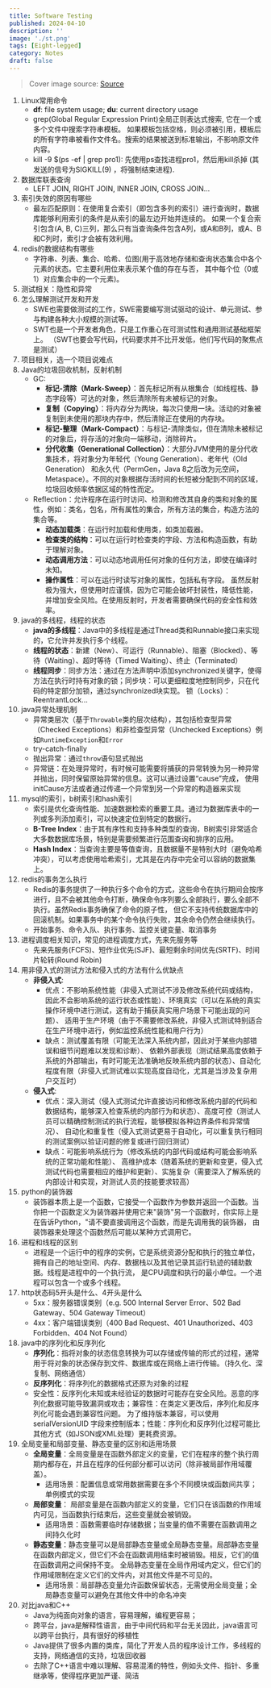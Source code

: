 ```yaml
---
title: Software Testing
published: 2024-04-10
description: ''
image: './st.png'
tags: [Eight-legged]
category: Notes
draft: false 
---
```


> Cover image source: [Source](https://katalon.com/resources-center/blog/software-testing)

1. Linux常用命令
   - **df**: file system usage; **du**: current directory usage
   - grep(Global Regular Expression Print)全局正则表达式搜索, 它在一个或多个文件中搜索字符串模板。
      如果模板包括空格，则必须被引用，模板后的所有字符串被看作文件名。搜索的结果被送到标准输出，不影响原文件内容。
   - kill -9 $(ps -ef | grep pro1): 先使用ps查找进程pro1，然后用kill杀掉 (其发送的信号为SIGKILL(9) ，将强制结束进程).
2. 数据库联表查询
   - LEFT JOIN, RIGHT JOIN, INNER JOIN, CROSS JOIN...
3. 索引失效的原因有哪些
   - 最左匹配原则：在使用复合索引（即包含多列的索引）进行查询时，数据库能够利用索引的条件是从索引的最左边开始并连续的。
   如果一个复合索引包含(A, B, C)三列，那么只有当查询条件包含A列，或A和B列，或A、B和C列时，索引才会被有效利用。
4. redis的数据结构有哪些
   - 字符串、列表、集合、哈希、位图(用于高效地存储和查询状态集合中各个元素的状态。它主要利用位来表示某个值的存在与否，
   其中每个位（0或1）对应集合中的一个元素)。
5. 测试相关：隐性和异常
6. 怎么理解测试开发和开发
   - SWE也需要做测试的工作，SWE需要编写测试驱动的设计、单元测试、参与构建各种大小规模的测试等。
   - SWT也是一个开发者角色，只是工作重心在可测试性和通用测试基础框架上。
   （SWT也要会写代码，代码要求并不比开发低，他们写代码的聚焦点是测试）
7. 项目相关，选一个项目说难点
8. Java的垃圾回收机制，反射机制
   - GC: 
     - **标记-清除（Mark-Sweep）**：首先标记所有从根集合（如线程栈、静态字段等）可达的对象，然后清除所有未被标记的对象。
     - **复制（Copying）**：将内存分为两块，每次只使用一块。活动的对象被复制到未使用的那块内存中，然后清除正在使用的内存块。
     - **标记-整理（Mark-Compact）**：与标记-清除类似，但在清除未被标记的对象后，将存活的对象向一端移动，消除碎片。
     - **分代收集（Generational Collection）**：大部分JVM使用的是分代收集技术，将对象分为年轻代（Young Generation）、老年代（Old Generation）
     和永久代（PermGen，Java 8之后改为元空间，Metaspace）。不同的对象根据存活时间的长短被分配到不同的区域，垃圾回收频率依据区域的特性而定。
   - Reflection：允许程序在运行时访问、检测和修改其自身的类和对象的属性，例如：类名，包名，所有属性的集合，所有方法的集合，构造方法的集合等。
     - **动态加载类**：在运行时加载和使用类，如类加载器。
     - **检查类的结构**：可以在运行时检查类的字段、方法和构造函数，有助于理解对象。
     - **动态调用方法**：可以动态地调用任何对象的任何方法，即使在编译时未知。
     - **操作属性**：可以在运行时读写对象的属性，包括私有字段。
     虽然反射极为强大，但使用时应谨慎，因为它可能会破坏封装性，降低性能，并增加安全风险。在使用反射时，开发者需要确保代码的安全性和效率。
9. java的多线程，线程的状态
    - **java的多线程**：Java中的多线程是通过Thread类和Runnable接口来实现的，它允许并发执行多个线程。
    - **线程的状态**：新建（New）、可运行（Runnable）、阻塞（Blocked）、等待（Waiting）、超时等待（Timed Waiting）、终止（Terminated）
    - **线程同步**：同步方法：通过在方法声明中添加synchronized关键字，使得方法在执行时持有对象的锁；同步块：可以更细粒度地控制同步，只在代码的特定部分加锁，通过synchronized块实现。
    锁（Locks）：ReentrantLock...
10. java异常处理机制
    - 异常类层次（基于`Throwable`类的层次结构），其包括检查型异常（Checked Exceptions）和非检查型异常（Unchecked Exceptions）例如`RuntimeException`和`Error`
    - try-catch-finally
    - 抛出异常：通过`throw`语句显式抛出
    - 异常链：在处理异常时，有时候可能需要将捕获的异常转换为另一种异常并抛出，同时保留原始异常的信息。这可以通过设置“cause”完成，
    使用initCause方法或者通过传递一个异常到另一个异常的构造器来实现
11. mysql的索引，b树索引和hash索引
    - 索引是优化查询性能、加速数据检索的重要工具。通过为数据库表中的一列或多列添加索引，可以快速定位到特定的数据行。
    - **B-Tree Index**：由于其有序性和支持多种类型的查询，B树索引非常适合大多数数据库场景，特别是需要频繁进行范围查询和排序的应用。
    - **Hash Index**：当查询主要是等值查询，且数据量不是特别大时（避免哈希冲突），可以考虑使用哈希索引，尤其是在内存中完全可以容纳的数据集上。
12. redis的事务怎么执行
    - Redis的事务提供了一种执行多个命令的方式，这些命令在执行期间会按序进行，且不会被其他命令打断，确保命令序列要么全部执行，要么全部不执行。虽然Redis事务确保了命令的原子性，
    但它不支持传统数据库中的回滚机制。如果事务中的某个命令执行失败，其余命令仍然会继续执行。
    - 开始事务、命令入队、执行事务、监控关键变量、取消事务
13. 进程调度相关知识，常见的进程调度方式，先来先服务等
    - 先来先服务(FCFS)、短作业优先(SJF)、最短剩余时间优先(SRTF)、时间片轮转(Round Robin)
14. 用非侵入式的测试方法和侵入式的方法有什么优缺点
    - **非侵入式**: 
      - 优点：不影响系统性能（非侵入式测试不涉及修改系统代码或结构，因此不会影响系统的运行状态或性能）、环境真实（可以在系统的真实操作环境中进行测试，这有助于捕获真实用户场景下可能出现的问题）、
      适用于生产环境（由于不需要修改系统，非侵入式测试特别适合在生产环境中进行，例如监控系统性能和用户行为）
      - 缺点：测试覆盖有限（可能无法深入系统内部，因此对于某些内部错误和细节问题难以发现和诊断）、
      依赖外部表现（测试结果高度依赖于系统的外部输出，有时可能无法准确地反映系统内部的状态）、自动化程度有限（非侵入式测试难以实现高度自动化，尤其是当涉及复杂用户交互时）
    - **侵入式**: 
      - 优点：深入测试（侵入式测试允许直接访问和修改系统内部的代码和数据结构，能够深入检查系统的内部行为和状态）、高度可控（测试人员可以精确控制测试的执行流程，能够模拟各种边界条件和异常情况）、
      自动化和重复性（侵入式测试更易于自动化，可以重复执行相同的测试案例以验证问题的修复或进行回归测试）
      - 缺点：可能影响系统行为（修改系统的内部代码或结构可能会影响系统的正常功能和性能）、
      高维护成本（随着系统的更新和变更，侵入式测试代码也需要相应的维护和更新）、实施复杂（需要深入了解系统的内部设计和实现，对测试人员的技能要求较高）
15. python的装饰器
    - 装饰器本质上是一个函数，它接受一个函数作为参数并返回一个函数。当你把一个函数定义为装饰器并使用它来"装饰"另一个函数时，你实际上是在告诉Python，"请不要直接调用这个函数，而是先调用我的装饰器，
    由装饰器来处理这个函数然后可能以某种方式调用它。
16. 进程和线程的区别
    - 进程是一个运行中的程序的实例，它是系统资源分配和执行的独立单位，拥有自己的地址空间、内存、数据栈以及其他记录其运行轨迹的辅助数据。线程是进程中的一个执行流，
   是CPU调度和执行的最小单位。一个进程可以包含一个或多个线程。
17. http状态码5开头是什么、4开头是什么
    - 5xx：服务器错误类别（e.g. 500 Internal Server Error、502 Bad Gateway、504 Gateway Timeout）
    - 4xx：客户端错误类别（400 Bad Request、401 Unauthorized、403 Forbidden、404 Not Found）
18. java中的序列化和反序列化
    - **序列化**：指将对象的状态信息转换为可以存储或传输的形式的过程，通常用于将对象的状态保存到文件、数据库或在网络上进行传输。（持久化、深复制、网络通信）
    - **反序列化**：将序列化的数据格式还原为对象的过程
    - 安全性：反序列化未知或未经验证的数据时可能存在安全风险。恶意的序列化数据可能导致漏洞或攻击；兼容性：在类定义更改后，序列化和反序列化可能会遇到兼容性问题。
    为了维持版本兼容，可以使用 serialVersionUID 字段来控制版本；性能：序列化和反序列化过程可能比其他方式（如JSON或XML处理）更耗费资源。
19. 全局变量和局部变量、静态变量的区别和适用场景
    - **全局变量**：全局变量是在函数外部定义的变量，它们在程序的整个执行周期内都存在，并且在程序的任何部分都可以访问（除非被局部作用域覆盖）。
      - 适用场景：配置信息或常用数据需要在多个不同模块或函数间共享；单例模式的实现
    - **局部变量**： 局部变量是在函数内部定义的变量，它们只在该函数的作用域内可见，当函数执行结束后，这些变量就会被销毁。
      - 适用场景：函数需要临时存储数据；当变量的值不需要在函数调用之间持久化时
    - **静态变量**：静态变量可以是局部静态变量或全局静态变量。局部静态变量在函数内部定义，但它们不会在函数调用结束时被销毁。相反，它们的值在函数调用之间保持不变。
    全局静态变量在全局作用域内定义，但它们的作用域限制在定义它们的文件内，对其他文件是不可见的。
      - 适用场景：局部静态变量允许函数保留状态，无需使用全局变量；全局静态变量可以避免在其他文件中的命名冲突
20. 对比java和C++
    - Java为纯面向对象的语言，容易理解，编程更容易；
    - 跨平台，java是解释性语言，由于中间代码和平台无关因此，java语言可以跨平台执行，具有很好的移植性
    - Java提供了很多内置的类库，简化了开发人员的程序设计工作，多线程的支持，网络通信的支持，垃圾回收器
    - 去除了C++语言中难以理解、容易混淆的特性，例如头文件、指针、多重继承等，使得程序更加严谨、简洁

